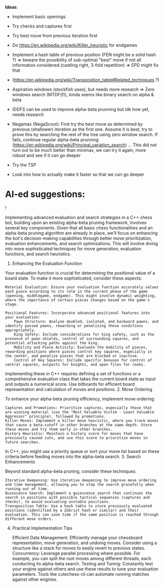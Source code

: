 **Ideas**:

- Implement basic openings

- Try checks and captures first

- Try best move from previous iteration first

- Do https://en.wikipedia.org/wiki/Killer_heuristic for endgames

- Implement a hash table of previous position (FEN might be a solid hash ?) => beware the possibility of sub-optimal "best" move if not all information considered (castling right, 3-fold repetition) => EPD might fix that
- (https://en.wikipedia.org/wiki/Transposition_table#Related_techniques ?)

- Aspiration windows (stockfish uses), but needs more research => Zero windows search (MTDF(f)), kinda seems like binary search on alpha & beta

- IDDFS can be used to improve alpha-beta prunning but idk how yet, needs research

- Negamax (NegaScout): First try the best move as determined by previous (shallower) iteration as the first one. Assume it is best, try to prove this by searching the rest of the tree using zero window search. If fails, continue regular alpha-beta prunning (https://en.wikipedia.org/wiki/Principal_variation_search)  ... This did not turn out to be much better than minimax, we can try it again, more robust and see if it can go deeper

- Try the TSP

- Look into how to actually make it faster so that we can go deeper


# AI-ed suggestions:
!

Implementing advanced evaluation and search strategies in a C++ chess bot, building upon an existing alpha-beta pruning framework, involves several key components. Given that all basic chess functionalities and an alpha-beta pruning algorithm are already in place, we'll focus on enhancing the bot's decision-making capabilities through better move prioritization, evaluation enhancements, and search optimizations. This will involve diving into more sophisticated techniques for move generation, evaluation functions, and search heuristics.
1. Enhancing the Evaluation Function

Your evaluation function is crucial for determining the positional value of a board state. To make it more sophisticated, consider these aspects:

    Material Evaluation: Ensure your evaluation function accurately values each piece according to its role in the current phase of the game (opening, middlegame, endgame). This might involve dynamic weighting, where the importance of certain pieces changes based on the game's stage.

    Positional Features: Incorporate advanced positional features into your evaluation:
        Pawn Structure: Analyze doubled, isolated, and backward pawns, and identify passed pawns, rewarding or penalizing these conditions appropriately.
        King Safety: Include considerations for king safety, such as the presence of pawn shields, control of surrounding squares, and potential attacking paths against the king.
        Mobility and Piece Activity: Evaluate the mobility of pieces, rewarding positions where pieces control key squares, especially in the center, and penalize pieces that are blocked or inactive.
        Control of Key Squares: Include specific bonuses for control of central squares, outposts for knights, and open files for rooks.

Implementing these in C++ requires defining a set of functions or a comprehensive evaluation class that takes the current board state as input and outputs a numerical score. Use bitboards for efficient board representation and calculation of moves and positions.
2. Move Ordering

To enhance your alpha-beta pruning efficiency, implement move ordering:

    Captures and Promotions: Prioritize captures, especially those that are winning material (use the "Most Valuable Victim - Least Valuable Aggressor" principle), followed by promotions.
    Killer Moves: Implement a killer move heuristic, where you track moves that cause a beta-cutoff in other branches at the same depth. Store these moves and try them early in other branches.
    History Heuristic: Maintain a history score for moves that have previously caused cuts, and use this score to prioritize moves in future searches.

In C++, you might use a priority queue or sort your move list based on these criteria before feeding moves into the alpha-beta search.
3. Search Enhancements

Beyond standard alpha-beta pruning, consider these techniques:

    Iterative Deepening: Use iterative deepening to improve move ordering and time management, allowing you to stop the search gracefully when running out of time.
    Quiescence Search: Implement a quiescence search that continues the search in positions with possible tactical sequences (captures and checks), to avoid evaluating unstable positions.
    Transposition Table: Use a hash table to store previously evaluated positions (identified by a Zobrist hash or similar) and their evaluation. This can save time if the same position is reached through different move orders.

4. Practical Implementation Tips

    Efficient Data Management: Efficiently manage your chessboard representation, move generation, and undoing moves. Consider using a structure like a stack for moves to easily revert to previous states.
    Concurrency: Leverage parallel processing where possible. For example, you can split the root moves among different threads, each conducting its alpha-beta search.
    Testing and Tuning: Constantly test your engine against others and use these results to tune your evaluation parameters. Tools like cutechess-cli can automate running matches against other engines.